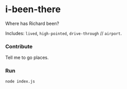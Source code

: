 # i-been-there

Where has Richard been?

Includes: `lived`, `high-pointed`, `drive-through` // `airport`.

### Contribute

Tell me to go places.

### Run

    node index.js
